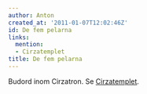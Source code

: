 ```yaml
---
author: Anton
created_at: '2011-01-07T12:02:46Z'
id: De fem pelarna
links:
  mention:
  - Cirzatemplet
title: De fem pelarna
---
```


Budord inom Cirzatron. Se [Cirzatemplet].

  [Cirzatemplet]: Cirzatemplet
